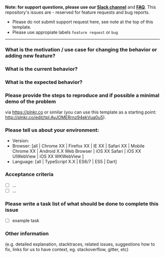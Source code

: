 **Note: for support questions, please use our <a href="https://slack.vuestorefront.io">Slack channel</a>** and [**FAQ**](https://github.com/DivanteLtd/vue-storefront/blob/master/doc/FAQ%20and%20Receipes.md). This repository's issues are - reserved for feature requests and bug reports.
- Please do not submit support request here, see note at the top of this template.
- Please use appropiate labels `feature request` or `bug`

-----------------------------------

### What is the motivation / use case for changing the behavior or adding new feature?

### What is the current behavior?

### What is the expected behavior?

### Please provide the steps to reproduce and if possible a minimal demo of the problem
via https://plnkr.co or similar (you can use this template as a starting point: http://plnkr.co/edit/tpl:AvJOMERrnz94ekVua0u5).

### Please tell us about your environment:
  - Version: 
  - Browser: [all | Chrome XX | Firefox XX | IE XX | Safari XX | Mobile Chrome XX | Android X.X Web Browser | iOS XX Safari | iOS XX UIWebView | iOS XX WKWebView ]
  - Language: [all | TypeScript X.X | ES6/7 | ES5 | Dart]

### Acceptance criteria
- [ ] ...
- [ ] ...

### Please write a task list of what should be done to complete this issue
- [ ] example task

### Other information
(e.g. detailed explanation, stacktraces, related issues, suggestions how to fix, links for us to have context, eg. stackoverflow, gitter, etc)
